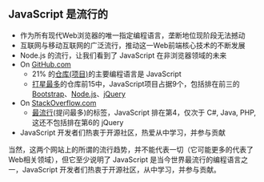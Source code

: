 
## JavaScript 是流行的

+ 作为所有现代Web浏览器的唯一指定编程语言，垄断地位现阶段无法撼动
+ 互联网与移动互联网的广泛流行，推动这一Web前端核心技术的不断发展
+ Node.js 的流行，让我们看到了 JavaScript 在非浏览器领域的未来
+ On [GitHub.com][github]
	+ 21% 的[仓库(项目)][top-languages]的主要编程语言是 JavaScript
	+ [打星最多][polular-starred]的仓库前15中，JavaScript项目占据9个，包括排在前三的 [Bootstrap][]、[Node.js][]、[jQuery][]
+ On [StackOverflow.com][stackoverflow]
	+ [最流行][popular-tags](提问最多)的标签，JavaScript 排在第4，仅次于 C#, Java, PHP, 这还不包括排在第6的 jQuery
+ JavaScript 开发者们热衷于开源社区，热爱从中学习，并参与贡献

当然，这两个网站上的所谓的流行趋势，并不能代表一切（它可能更多的代表了Web相关领域），但它至少说明了 JavaScript 是当今世界最流行的编程语言之一，JavaScript 开发者们热衷于开源社区，从中学习，并参与贡献。

[github]: https://github.com/
[top-languages]: https://github.com/languages
[polular-starred]: https://github.com/popular/starred
[bootstrap]: https://github.com/twbs/bootstrap
[node.js]: http://github.com/joyent/node
[jquery]: http://github.com/jquery/jquery
[stackoverflow]: http://stackoverflow.com/
[popular-tags]: http://stackoverflow.com/tags?tab=popular
